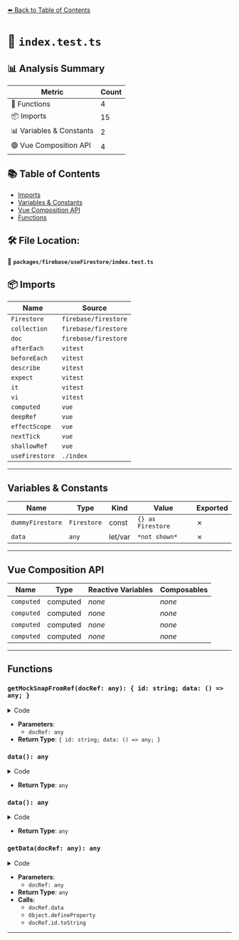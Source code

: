 [⬅️ Back to Table of Contents](../../../index.md)

# 📄 `index.test.ts`

## 📊 Analysis Summary

| Metric | Count |
|--------|-------|
| 🔧 Functions | 4 |
| 📦 Imports | 15 |
| 📊 Variables & Constants | 2 |
| 🟢 Vue Composition API | 4 |

## 📚 Table of Contents

- [Imports](#imports)
- [Variables & Constants](#variables-constants)
- [Vue Composition API](#vue-composition-api)
- [Functions](#functions)

## 🛠️ File Location:
📂 **`packages/firebase/useFirestore/index.test.ts`**

## 📦 Imports

| Name | Source |
|------|--------|
| `Firestore` | `firebase/firestore` |
| `collection` | `firebase/firestore` |
| `doc` | `firebase/firestore` |
| `afterEach` | `vitest` |
| `beforeEach` | `vitest` |
| `describe` | `vitest` |
| `expect` | `vitest` |
| `it` | `vitest` |
| `vi` | `vitest` |
| `computed` | `vue` |
| `deepRef` | `vue` |
| `effectScope` | `vue` |
| `nextTick` | `vue` |
| `shallowRef` | `vue` |
| `useFirestore` | `./index` |


---

## Variables & Constants

| Name | Type | Kind | Value | Exported |
|------|------|------|-------|----------|
| `dummyFirestore` | `Firestore` | const | `{} as Firestore` | ✗ |
| `data` | `any` | let/var | `*not shown*` | ✗ |


---

## Vue Composition API

| Name | Type | Reactive Variables | Composables |
|------|------|-------------------|-------------|
| `computed` | computed | *none* | *none* |
| `computed` | computed | *none* | *none* |
| `computed` | computed | *none* | *none* |
| `computed` | computed | *none* | *none* |


---

## Functions

### `getMockSnapFromRef(docRef: any): { id: string; data: () => any; }`

<details><summary>Code</summary>

```ts
function getMockSnapFromRef(docRef: any) {
  return {
    id: `${docRef.path}-id`,
    data: () => docRef.path === 'users/invalid' ? null : docRef,
  }
}
```
</details>

- **Parameters**:
  - `docRef: any`
- **Return Type**: `{ id: string; data: () => any; }`
### `data(): any`

<details><summary>Code</summary>

```ts
() => docRef.path === 'users/invalid' ? null : docRef
```
</details>

- **Return Type**: `any`
### `data(): any`

<details><summary>Code</summary>

```ts
() => docRef.path === 'users/invalid' ? null : docRef
```
</details>

- **Return Type**: `any`
### `getData(docRef: any): any`

<details><summary>Code</summary>

```ts
function getData(docRef: any) {
  const data = docRef.data()
  if (data) {
    Object.defineProperty(data, 'id', {
      value: docRef.id.toString(),
      writable: false,
    })
  }
  return data
}
```
</details>

- **Parameters**:
  - `docRef: any`
- **Return Type**: `any`
- **Calls**:
  - `docRef.data`
  - `Object.defineProperty`
  - `docRef.id.toString`

---